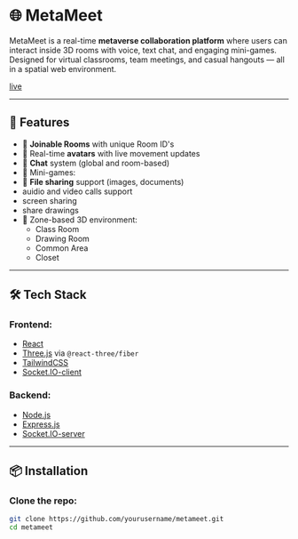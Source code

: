 
# 🌐 MetaMeet

MetaMeet is a real-time **metaverse collaboration platform** where users can interact inside 3D rooms with voice, text chat, and engaging mini-games. Designed for virtual classrooms, team meetings, and casual hangouts — all in a spatial web environment.



[live](https://www.metameet.digital)

---

## 🚀 Features

- 🔗 **Joinable Rooms** with unique Room ID's
- 👤 Real-time **avatars** with live movement updates
- 💬 **Chat** system (global and room-based)
- 🧠 Mini-games:
- 📁 **File sharing** support (images, documents)
- auidio and video calls support
- screen sharing
- share drawings
- 🎨 Zone-based 3D environment:
  - Class Room
  - Drawing Room
  - Common Area
  - Closet

---

## 🛠️ Tech Stack

### Frontend:
- [React](https://reactjs.org/)
- [Three.js](https://threejs.org/) via `@react-three/fiber`
- [TailwindCSS](https://tailwindcss.com/)
- [Socket.IO-client](https://socket.io/)

### Backend:
- [Node.js](https://nodejs.org/)
- [Express.js](https://expressjs.com/)
- [Socket.IO-server](https://socket.io/)


---

## 📦 Installation

### Clone the repo:

```bash
git clone https://github.com/yourusername/metameet.git
cd metameet
